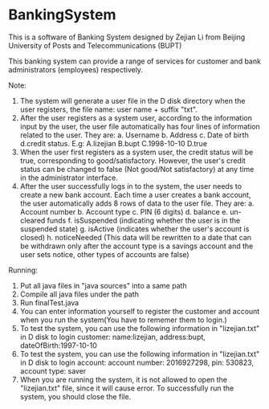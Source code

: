 # BankingSystem
This is a software of Banking System designed by Zejian Li from  Beijing University of Posts and Telecommunications (BUPT)

This banking system can provide a range of services for customer and bank administrators (employees) respectively.

Note:
1. The system will generate a user file in the D disk directory when the user registers, the file name: user name + suffix "txt".
2. After the user registers as a system user, according to the information input by the user, the user file automatically has four lines of information related to the user. They are:
a. Username b. Address c. Date of birth d.credit status. E.g:
A.lizejian
B.bupt
C.1998-10-10
D.true
3. When the user first registers as a system user, the credit status will be true, corresponding to good/satisfactory. However, the user's credit status can be changed to false (Not good/Not satisfactory) at any time in the administrator interface.
4. After the user successfully logs in to the system, the user needs to create a new bank account. Each time a user creates a bank account, the user automatically adds 8 rows of data to the user file. They are:
a. Account number
b. Account type
c. PIN (6 digits)
d. balance
e. un-cleared funds
f. isSuspended (indicating whether the user is in the suspended state)
g. isActive (indicates whether the user's account is closed)
h. noticeNeeded (This data will be rewritten to a date that can be withdrawn only after the account type is a savings account and the user sets notice, other types of accounts are false)

Running:
1. Put all java files in "java sources" into a same path
2. Compile all java files under the path
3. Run finalTest.java
4. You can enter information yourself to register the customer and account when you run the system(You have to rememer them to login.)
5. To test the system, you can use the following information in "lizejian.txt" in D disk to login customer: name:lizejian, address:bupt, dateOfBirth:1997-10-10
6. To test the system, you can use the following information in "lizejian.txt" in D disk to login account: account number: 2016927298, pin: 530823, account type: saver
7. When you are running the system, it is not allowed to open the "lizejian.txt" file, since it will cause error. To successfully run the system, you should close the file.
